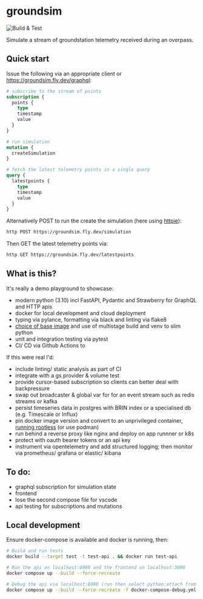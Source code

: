# groundsim

![Build & Test](https://github.com/followben/groundsim/actions/workflows/main.yml/badge.svg)

Simulate a stream of groundstation telemetry received during an overpass.

## Quick start

Issue the following via an appropriate client or https://groundsim.fly.dev/graphql:

```graphql
# subscribe to the stream of points
subscription {
  points {
    type
    timestamp
    value
  }
}

# run simulation
mutation {
  createSimulation
}

# fetch the latest telemetry points in a single query
query {
  latestpoints {
    type
    timestamp
    value
  }
}
```

Alternatively POST to run the create the simulation (here using [httpie](https://httpie.io/cli)):

```sh
http POST https://groundsim.fly.dev/simulation
```

Then GET the latest telemetry points via:

```sh
http GET https://groundsim.fly.dev/latestpoints
```

## What is this?

It's really a demo playground to showcase:

- modern python (3.10) incl FastAPI, Pydantic and Strawberry for GraphQL and HTTP apis
- docker for local development and cloud deployment
- typing via pylance, formatting via black and linting via flake8
- [choice of base image](https://pythonspeed.com/articles/base-image-python-docker-images/) and use of multistage build and venv to slim python
- unit and integration testing via pytest
- CI/ CD via Github Actions to

If this were real I'd:

- include linting/ static analysis as part of CI
- integrate with a gs provider & volume test
- provide cursor-based subscription so clients can better deal with backpressure
- swap out broadcaster & global var for for an event stream such as redis streams or kafka
- persist timeseries data in postgres with BRIN index or a specialised db (e.g. Timescale or Influx)
- pin docker image version and convert to an unprivileged container, [running rootless](https://docs.docker.com/engine/security/rootless/) (or use podman)
- run behind a reverse proxy like nginx and deploy on app runnner or k8s
- protect with oauth bearer tokens or an api key
- instrument via opentelemetry and add structured logging; then monitor via prometheus/ grafana or elastic/ kibana

## To do:

- graphql subscription for simulation state
- frontend
- lose the second compose file for vscode
- api testing for subscriptions and mutations

## Local development

Ensure docker-compose is available and docker is running, then:

```sh
# Build and run tests
docker build --target test -t test-api . && docker run test-api

# Run the api on localhost:8080 and the frontend on localhost:3000
docker compose up --build --force-recreate

# Debug the api via localhost:8080 (run then select python:attach from the vscode debug window)
docker compose up --build --force-recreate -f docker-compose-debug.yml
```
